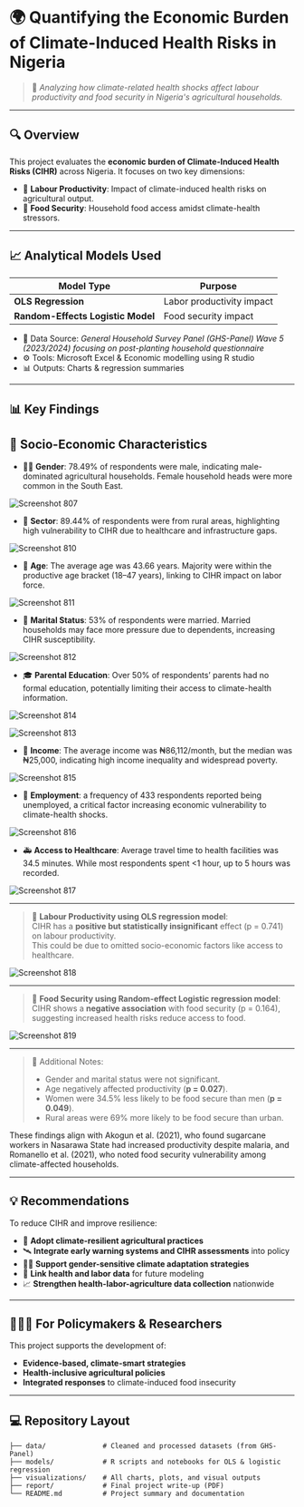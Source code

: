 # 🌍 Quantifying the Economic Burden of Climate-Induced Health Risks in Nigeria

> 🧪 *Analyzing how climate-related health shocks affect labour productivity and food security in Nigeria's agricultural households.*

---

## 🔍 Overview

This project evaluates the **economic burden of Climate-Induced Health Risks (CIHR)** across Nigeria. It focuses on two key dimensions:

- 🌾 **Labour Productivity**: Impact of climate-induced health risks on agricultural output.
- 🥣 **Food Security**: Household food access amidst climate-health stressors.

---

## 📈 Analytical Models Used

| Model Type                        | Purpose                                |
|----------------------------------|----------------------------------------|
| **OLS Regression**               | Labor productivity impact              |
| **Random-Effects Logistic Model**| Food security impact                   |

- 📁 Data Source: *General Household Survey Panel (GHS-Panel) Wave 5 (2023/2024) focusing on post-planting household questionnaire*  
- ⚙️ Tools: Microsoft Excel & Economic modelling using R studio 
- 📊 Outputs: Charts & regression summaries

---

## 📊 Key Findings 

## 🧍 Socio-Economic Characteristics

- 🧑‍🌾 **Gender**: 78.49% of respondents were male, indicating male-dominated agricultural households. Female household heads were more common in the South East.

  
![Screenshot 807](https://github.com/Lauren-Akhidenor/PROJECT-FILE-CIHR/raw/main/Screenshot%20(807).png)





- 🏡 **Sector**: 89.44% of respondents were from rural areas, highlighting high vulnerability to CIHR due to healthcare and infrastructure gaps.

![Screenshot 810](https://github.com/Lauren-Akhidenor/PROJECT-FILE-CIHR/raw/main/Screenshot%20(810).png)



- 📅 **Age**: The average age was 43.66 years. Majority were within the productive age bracket (18–47 years), linking to CIHR impact on labor force.

  
![Screenshot 811](https://github.com/Lauren-Akhidenor/PROJECT-FILE-CIHR/raw/main/Screenshot%20(811).png)





- 💍 **Marital Status**: 53% of respondents were married. Married households may face more pressure due to dependents, increasing CIHR susceptibility.


![Screenshot 812](https://github.com/Lauren-Akhidenor/PROJECT-FILE-CIHR/raw/main/Screenshot%20(812).png)





- 🎓 **Parental Education**: Over 50% of respondents’ parents had no formal education, potentially limiting their access to climate-health information.


![Screenshot 814](https://github.com/Lauren-Akhidenor/PROJECT-FILE-CIHR/raw/main/Screenshot%20(814).png)


![Screenshot 813](https://github.com/Lauren-Akhidenor/PROJECT-FILE-CIHR/raw/main/Screenshot%20(813).png)





- 💸 **Income**: The average income was ₦86,112/month, but the median was ₦25,000, indicating high income inequality and widespread poverty.


![Screenshot 815](https://github.com/Lauren-Akhidenor/PROJECT-FILE-CIHR/raw/main/Screenshot%20(815).png)





- 💼 **Employment**: a frequency of 433 respondents reported being unemployed, a critical factor increasing economic vulnerability to climate-health shocks.



![Screenshot 816](https://github.com/Lauren-Akhidenor/PROJECT-FILE-CIHR/raw/main/Screenshot%20(816).png)





- 🚑 **Access to Healthcare**: Average travel time to health facilities was 34.5 minutes. While most respondents spent <1 hour, up to 5 hours was recorded.


![Screenshot 817](https://github.com/Lauren-Akhidenor/PROJECT-FILE-CIHR/raw/main/Screenshot%20(817).png)





  ---

> 🔹 **Labour Productivity using OLS regression model**:  
> CIHR has a **positive but statistically insignificant** effect (p = 0.741) on labour productivity.  
> This could be due to omitted socio-economic factors like access to healthcare.



![Screenshot 818](https://github.com/Lauren-Akhidenor/PROJECT-FILE-CIHR/raw/main/Screenshot%20(818).png)


-----

> 🔹 **Food Security using Random-effect Logistic regression model**:  
> CIHR shows a **negative association** with food security (p = 0.164), suggesting increased health risks reduce access to food.  


![Screenshot 819](https://github.com/Lauren-Akhidenor/PROJECT-FILE-CIHR/raw/main/Screenshot%20(819).png)



-----

> 🔹 Additional Notes:
> - Gender and marital status were not significant.
> - Age negatively affected productivity (**p = 0.027**).
> - Women were 34.5% less likely to be food secure than men (**p = 0.049**).
> - Rural areas were 69% more likely to be food secure than urban.

These findings align with Akogun et al. (2021), who found sugarcane workers in Nasarawa State had increased productivity despite malaria, and Romanello et al. (2021), who noted food security vulnerability among climate-affected households.

---




## 💡 Recommendations 

To reduce CIHR and improve resilience:

- 🌱 **Adopt climate-resilient agricultural practices**
- 🛰️ **Integrate early warning systems and CIHR assessments** into policy
- 👩‍🌾 **Support gender-sensitive climate adaptation strategies**
- 🧮 **Link health and labor data** for future modeling
- 📈 **Strengthen health-labor-agriculture data collection** nationwide

---

## 👩🏽‍💻 For Policymakers & Researchers

This project supports the development of:
- **Evidence-based, climate-smart strategies**
- **Health-inclusive agricultural policies**
- **Integrated responses** to climate-induced food insecurity



---

## 💻 Repository Layout

```text
├── data/              # Cleaned and processed datasets (from GHS-Panel)
├── models/            # R scripts and notebooks for OLS & logistic regression
├── visualizations/    # All charts, plots, and visual outputs
├── report/            # Final project write-up (PDF)
└── README.md          # Project summary and documentation


